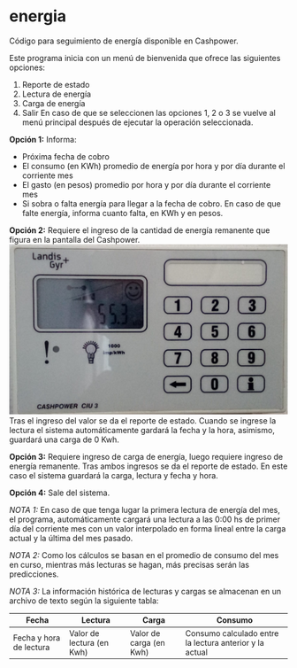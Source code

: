 # energia
 Código para seguimiento de energía disponible en Cashpower.

Este programa inicia con un menú de bienvenida que ofrece las siguientes opciones:
1. Reporte de estado
2. Lectura de energía
3. Carga de energía
4. Salir
En caso de que se seleccionen las opciones 1, 2 o 3 se vuelve al menú principal después de ejecutar la operación seleccionada.

**Opción 1:** Informa:
* Próxima fecha de cobro
* El consumo (en KWh) promedio de energía por hora y por día durante el corriente mes
* El gasto (en pesos) promedio por hora y por día durante el corriente mes
* Si sobra o falta energía para llegar a la fecha de cobro. En caso de que falte energía, informa cuanto falta, en KWh y en pesos.

**Opción 2:** Requiere el ingreso de la cantidad de energía remanente que figura en la pantalla del Cashpower.
![Pantalla de Cashpower](/imagenes/cashpower.jpg)
Tras el ingreso del valor se da el reporte de estado. Cuando se ingrese la lectura el sistema automáticamente gardará la fecha y la hora, asimismo, guardará una carga de 0 Kwh.

**Opción 3:** Requiere ingreso de carga de energía, luego requiere ingreso de energía remanente. Tras ambos ingresos se da el reporte de estado. En este caso el sistema guardará la carga, lectura y fecha y hora.

**Opción 4:** Sale del sistema.

*NOTA 1:* En caso de que tenga lugar la primera lectura de energía del mes, el programa, automáticamente cargará una lectura a las 0:00 hs de primer día del corriente mes con un valor interpolado en forma lineal entre la carga actual y la última del mes pasado.

*NOTA 2:* Como los cálculos se basan en el promedio de consumo del mes en curso, mientras más lecturas se hagan, más precisas serán las predicciones.

*NOTA 3:* La información histórica de lecturas y cargas se almacenan en un archivo de texto según la siguiente tabla:

|Fecha|Lectura|Carga|Consumo|
|-----|-------|-----|-------|
|Fecha y hora de lectura|Valor de lectura (en Kwh)|Valor de carga (en Kwh)|Consumo calculado entre la lectura anterior y la actual|